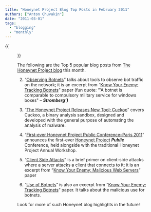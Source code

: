```yaml
---
title: "Honeynet Project Blog Top Posts in February 2011"
authors: ["Anton Chuvakin"]
date: "2011-03-01"
tags: 
  - "blogging"
  - "monthly"
---
```

{{<figure src="images/banner.png" alt="Banner" width="50%">}}

The following are the Top 5 popular blog posts from [The Honeynet Project blog](https://www.honeynet.org/blog) this month.

  
  

  
2. “[Observing Botnets](https://www.honeynet.org/node/60)” talks about tools to observe bot traffic on the network; it is an excerpt from “[Know Your Enemy: Tracking Botnets](https://www.honeynet.org/papers/bots)” paper (fun quote: ‘"A botnet is comparable to compulsory military service for windows boxes" – **_Stromberg’)_**
  
  
5. “[The Honeynet Project Releases New Tool: Cuckoo](https://www.honeynet.org/node/606)” covers Cuckoo, a binary analysis sandbox, designed and developed with the general purpose of automating the analysis of malware.
  
  
8. “[First-ever Honeynet Project Public Conference–Paris 2011](https://www.honeynet.org/node/602)” announces the first-ever [Honeynet Project](https://www.honeynet.org/) **_Public_** Conference, held alongside with the traditional Honeynet Project Annual Workshop.
  
  
11. “[Client Side Attacks](https://www.honeynet.org/node/157)” is a brief primer on client-side attacks where a server attacks a client that connects to it; it is an excerpt from “[Know Your Enemy: Malicious Web Servers](https://www.honeynet.org/papers/mws)” paper
  
  
14. “[Use of Botnets](https://www.honeynet.org/node/52)” is also an excerpt from “[Know Your Enemy: Tracking Botnets](https://www.honeynet.org/papers/bots)” paper. It talks about the malicious use for botnets.
  

  
  

Look for more of such Honeynet blog highlights in the future!
